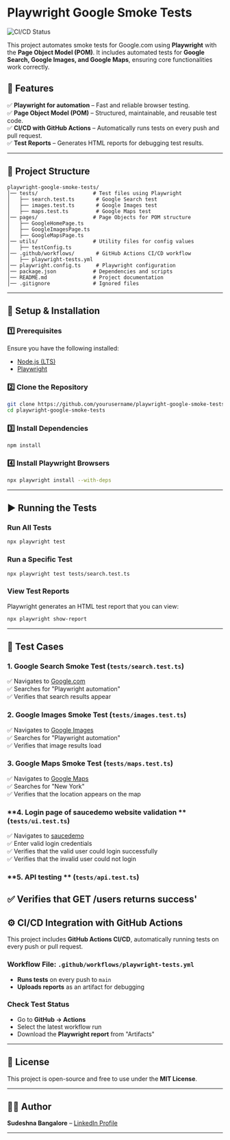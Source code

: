 # Playwright Google Smoke Tests  

![CI/CD Status](https://github.com/aston-cook/Playwrite/actions/workflows/playwright-tests.yml/badge.svg?branch=develop)

This project automates smoke tests for Google.com using **Playwright** with the **Page Object Model (POM)**. It includes automated tests for **Google Search, Google Images, and Google Maps**, ensuring core functionalities work correctly.  

## 🚀 Features  
✅ **Playwright for automation** – Fast and reliable browser testing.  
✅ **Page Object Model (POM)** – Structured, maintainable, and reusable test code.  
✅ **CI/CD with GitHub Actions** – Automatically runs tests on every push and pull request.  
✅ **Test Reports** – Generates HTML reports for debugging test results.  

---

## 📂 Project Structure  

```
playwright-google-smoke-tests/
│── tests/                  # Test files using Playwright
│   ├── search.test.ts       # Google Search test
│   ├── images.test.ts       # Google Images test
│   ├── maps.test.ts         # Google Maps test
│── pages/                  # Page Objects for POM structure
│   ├── GoogleHomePage.ts    
│   ├── GoogleImagesPage.ts  
│   ├── GoogleMapsPage.ts    
│── utils/                  # Utility files for config values
│   ├── testConfig.ts        
│── .github/workflows/       # GitHub Actions CI/CD workflow
│   ├── playwright-tests.yml  
│── playwright.config.ts     # Playwright configuration
│── package.json            # Dependencies and scripts
│── README.md               # Project documentation
│── .gitignore              # Ignored files
```

---

## 🔧 Setup & Installation  

### **1️⃣ Prerequisites**  
Ensure you have the following installed:  
- [Node.js (LTS)](https://nodejs.org/)  
- [Playwright](https://playwright.dev/)  

### **2️⃣ Clone the Repository**  
```sh
git clone https://github.com/yourusername/playwright-google-smoke-tests.git
cd playwright-google-smoke-tests
```

### **3️⃣ Install Dependencies**  
```sh
npm install
```

### **4️⃣ Install Playwright Browsers**  
```sh
npx playwright install --with-deps
```

---

## ▶️ Running the Tests  

### **Run All Tests**
```sh
npx playwright test
```

### **Run a Specific Test**
```sh
npx playwright test tests/search.test.ts
```

### **View Test Reports**  
Playwright generates an HTML test report that you can view:  
```sh
npx playwright show-report
```

---

## 🧪 Test Cases  

### **1. Google Search Smoke Test** (`tests/search.test.ts`)  
✅ Navigates to [Google.com](https://www.google.com)  
✅ Searches for "Playwright automation"  
✅ Verifies that search results appear  

### **2. Google Images Smoke Test** (`tests/images.test.ts`)  
✅ Navigates to [Google Images](https://images.google.com)  
✅ Searches for "Playwright automation"  
✅ Verifies that image results load  

### **3. Google Maps Smoke Test** (`tests/maps.test.ts`)  
✅ Navigates to [Google Maps](https://maps.google.com)  
✅ Searches for "New York"  
✅ Verifies that the location appears on the map  

### **4. Login page of saucedemo website validation ** (`tests/ui.test.ts`)  
✅ Navigates to [saucedemo](https://www.saucedemo.com/)  
✅ Enter valid login credentials  
✅ Verifies that the valid user could login successfully   
✅ Verifies that the invalid user could not login  

### **5. API testing  ** (`tests/api.test.ts`)  
✅ Verifies that GET /users returns success'
---

## ⚙️ CI/CD Integration with GitHub Actions  

This project includes **GitHub Actions CI/CD**, automatically running tests on every push or pull request.  

### **Workflow File: `.github/workflows/playwright-tests.yml`**
- **Runs tests** on every push to `main`
- **Uploads reports** as an artifact for debugging

### **Check Test Status**  
- Go to **GitHub → Actions**  
- Select the latest workflow run  
- Download the **Playwright report** from "Artifacts"  

---

## 📜 License  
This project is open-source and free to use under the **MIT License**.  

---

## 👨‍💻 Author  
**Sudeshna Bangalore** – [LinkedIn Profile](https://www.linkedin.com/in/sudeshna-bangalore/)  

---

